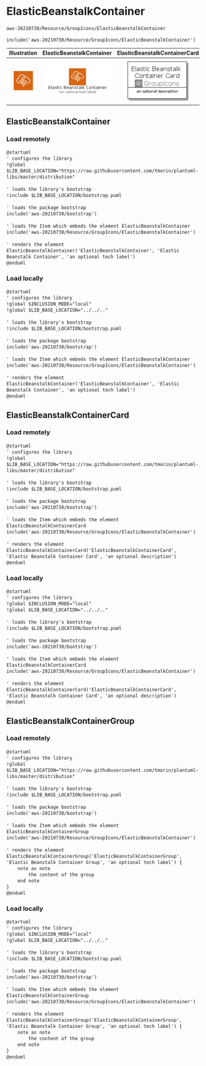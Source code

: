 # ElasticBeanstalkContainer


```text
aws-20210730/Resource/GroupIcons/ElasticBeanstalkContainer
```

```text
include('aws-20210730/Resource/GroupIcons/ElasticBeanstalkContainer')
```



| Illustration | ElasticBeanstalkContainer | ElasticBeanstalkContainerCard | ElasticBeanstalkContainerGroup |
| :---: | :---: | :---: | :---: |
| ![illustration for Illustration](../../../aws-20210730/Resource/GroupIcons/ElasticBeanstalkContainer.png) | ![illustration for ElasticBeanstalkContainer](../../../aws-20210730/Resource/GroupIcons/ElasticBeanstalkContainer.Local.png) | ![illustration for ElasticBeanstalkContainerCard](../../../aws-20210730/Resource/GroupIcons/ElasticBeanstalkContainerCard.Local.png) | ![illustration for ElasticBeanstalkContainerGroup](../../../aws-20210730/Resource/GroupIcons/ElasticBeanstalkContainerGroup.Local.png) |




## ElasticBeanstalkContainer

### Load remotely
```plantuml
@startuml
' configures the library
!global $LIB_BASE_LOCATION="https://raw.githubusercontent.com/tmorin/plantuml-libs/master/distribution"

' loads the library's bootstrap
!include $LIB_BASE_LOCATION/bootstrap.puml

' loads the package bootstrap
include('aws-20210730/bootstrap')

' loads the Item which embeds the element ElasticBeanstalkContainer
include('aws-20210730/Resource/GroupIcons/ElasticBeanstalkContainer')

' renders the element
ElasticBeanstalkContainer('ElasticBeanstalkContainer', 'Elastic Beanstalk Container', 'an optional tech label')
@enduml
```

### Load locally
```plantuml
@startuml
' configures the library
!global $INCLUSION_MODE="local"
!global $LIB_BASE_LOCATION="../../.."

' loads the library's bootstrap
!include $LIB_BASE_LOCATION/bootstrap.puml

' loads the package bootstrap
include('aws-20210730/bootstrap')

' loads the Item which embeds the element ElasticBeanstalkContainer
include('aws-20210730/Resource/GroupIcons/ElasticBeanstalkContainer')

' renders the element
ElasticBeanstalkContainer('ElasticBeanstalkContainer', 'Elastic Beanstalk Container', 'an optional tech label')
@enduml
```

## ElasticBeanstalkContainerCard

### Load remotely
```plantuml
@startuml
' configures the library
!global $LIB_BASE_LOCATION="https://raw.githubusercontent.com/tmorin/plantuml-libs/master/distribution"

' loads the library's bootstrap
!include $LIB_BASE_LOCATION/bootstrap.puml

' loads the package bootstrap
include('aws-20210730/bootstrap')

' loads the Item which embeds the element ElasticBeanstalkContainerCard
include('aws-20210730/Resource/GroupIcons/ElasticBeanstalkContainer')

' renders the element
ElasticBeanstalkContainerCard('ElasticBeanstalkContainerCard', 'Elastic Beanstalk Container Card', 'an optional description')
@enduml
```

### Load locally
```plantuml
@startuml
' configures the library
!global $INCLUSION_MODE="local"
!global $LIB_BASE_LOCATION="../../.."

' loads the library's bootstrap
!include $LIB_BASE_LOCATION/bootstrap.puml

' loads the package bootstrap
include('aws-20210730/bootstrap')

' loads the Item which embeds the element ElasticBeanstalkContainerCard
include('aws-20210730/Resource/GroupIcons/ElasticBeanstalkContainer')

' renders the element
ElasticBeanstalkContainerCard('ElasticBeanstalkContainerCard', 'Elastic Beanstalk Container Card', 'an optional description')
@enduml
```

## ElasticBeanstalkContainerGroup

### Load remotely
```plantuml
@startuml
' configures the library
!global $LIB_BASE_LOCATION="https://raw.githubusercontent.com/tmorin/plantuml-libs/master/distribution"

' loads the library's bootstrap
!include $LIB_BASE_LOCATION/bootstrap.puml

' loads the package bootstrap
include('aws-20210730/bootstrap')

' loads the Item which embeds the element ElasticBeanstalkContainerGroup
include('aws-20210730/Resource/GroupIcons/ElasticBeanstalkContainer')

' renders the element
ElasticBeanstalkContainerGroup('ElasticBeanstalkContainerGroup', 'Elastic Beanstalk Container Group', 'an optional tech label') {
    note as note
        the content of the group
    end note
}
@enduml
```

### Load locally
```plantuml
@startuml
' configures the library
!global $INCLUSION_MODE="local"
!global $LIB_BASE_LOCATION="../../.."

' loads the library's bootstrap
!include $LIB_BASE_LOCATION/bootstrap.puml

' loads the package bootstrap
include('aws-20210730/bootstrap')

' loads the Item which embeds the element ElasticBeanstalkContainerGroup
include('aws-20210730/Resource/GroupIcons/ElasticBeanstalkContainer')

' renders the element
ElasticBeanstalkContainerGroup('ElasticBeanstalkContainerGroup', 'Elastic Beanstalk Container Group', 'an optional tech label') {
    note as note
        the content of the group
    end note
}
@enduml
```

